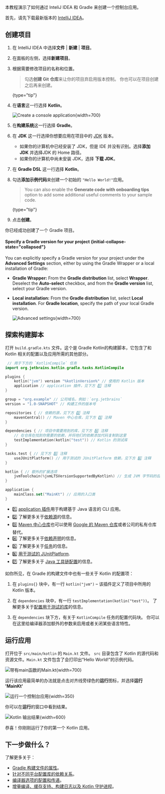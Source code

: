 [//]: # (title: 以 Gradle 与 Kotlin/JVM 入门)

本教程演示了如何通过 InteliJ IDEA 和 Gradle 来创建一个控制台应用。

首先，请先下载最新版本的 [IntelliJ IDEA](https://www.jetbrains.com/idea/download/index.html)。

## 创建项目

1. 在 IntelliJ IDEA 中选择**文件** | **新建** | **项目**。
2. 在面板的左侧，选择**新建项目**。
3. 根据需要修改项目的名称和位置。

   > 勾选**创建 Git 仓库**来让你的项目弃启用版本控制。
   > 你也可以在项目创建之后再来创建。
   > 
   {type="tip"}

4. 在**语言**这一行选择 **Kotlin**。

   ![Create a console application](jvm-new-gradle-project.png){width=700}

5. 在**构建系统**这一行选择 **Gradle**。
6. 在 **JDK** 这一行选择你想要应用在项目中的 [JDK](https://www.oracle.com/java/technologies/downloads/)
   版本。
    * 如果你的计算机中已经安装了 JDK，但是 IDE 并没有识别。选择**添加 JDK** 并选择<!--
      -->JDK 的 Home 路径。
    * 如果你的计算机中尚未安装 JDK，选择 **下载 JDK**。

7. 在 **Gradle DSL** 这一行选择 **Kotlin**。
8. 勾选**添加示例代码**来创建一个初始的 `"Hello World!"`应用。

   > You can also enable the **Generate code with onboarding tips** option to add some additional useful comments to your
   > sample code.
   >
   {type="tip"}

9. 点击**创建**。

你已经成功创建了一个 Gradle 项目。

#### Specify a Gradle version for your project {initial-collapse-state="collapsed"}

You can explicitly specify a Gradle version for your project under the **Advanced Settings** section, either by using the Gradle Wrapper or a local installation of Gradle:
* **Gradle Wrapper:** From the **Gradle distribution** list,  select **Wrapper**. Deselect the **Auto-select** checkbox, and from the **Gradle version** list, select your Gradle version.
* **Local installation:** From the **Gradle distribution** list, select **Local installation**.  For **Gradle location**, specify the path of your local Gradle version.

   ![Advanced settings](jvm-new-gradle-project-advanced.png){width=700}

## 探索构建脚本

打开 `build.gradle.kts` 文件。这个是 Gradle Kotlin的构建脚本，它包含了和 Kotlin 相关的配置以及应用所需的其他部分。

```kotlin
 // 用于下方的 `KotlinCompile` 任务
import org.jetbrains.kotlin.gradle.tasks.KotlinCompile

plugins {
    kotlin("jvm") version "%kotlinVersion%" // 使用的 Kotlin 版本
    application // application 插件，见下方 1️⃣ 注释
}

group = "org.example" // 公司域名，例如：`org.jetbrains`
version = "1.0-SNAPSHOT" // 构建工件的版本号

repositories { // 依赖的源，见下方 2️⃣ 注释
    mavenCentral() // Maven 中心仓库，见下方 3️⃣ 注释
}

dependencies { // 项目中需要用到的库，见下方 4️⃣ 注释
    // 在仓库在找到你需要的依赖，并将他们的依赖添加代码复制到这里
    testImplementation(kotlin("test")) // Kotlin 的测试库
}

tasks.test { // 见下方 5️⃣ 注释
    useJUnitPlatform() // 用于测试的 JUnitPlatform 依赖，见下方 6️⃣ 注释
}

kotlin { // 额外的扩展选项
    jvmToolchain(%jvmLTSVersionSupportedByKotlin%) // 生成 JVM 字节码的目标版本，见下方 7️⃣ 注释
}

application {
    mainClass.set("MainKt") // 应用的入口类
}
```

* 1️⃣ [application 插件](https://docs.gradle.org/current/userguide/application_plugin.html)用于构建基于 Java 语言的 CLI 应用。
* 2️⃣ 了解更多关于[依赖源](https://docs.gradle.org/current/userguide/declaring_repositories.html)的信息。
* 3️⃣ [Maven 中心仓库](https://central.sonatype.com/)也可以使用 [Google 的 Maven 仓库](https://maven.google.com/)或者公司的私有仓库替代。
* 4️⃣ 了解更多关于[依赖声明](https://docs.gradle.org/current/userguide/declaring_dependencies.html)的信息。
* 5️⃣ 了解更多关于[任务](https://docs.gradle.org/current/dsl/org.gradle.api.Task.html)的信息。
* 6️⃣ [用于测试的 JUnitPlatform](https://docs.gradle.org/current/javadoc/org/gradle/api/tasks/testing/Test.html#useJUnitPlatform).
* 7️⃣ 了解更多关于 [Java 工具链配置](gradle-configure-project.md#gradle-java-toolchains-support)的信息。

如你所见，在 Gradle 的构建文件中也有一些关于 Kotlin 的配置项：

1. 在 `plugins{}` 块中，有一行 `kotlin("jvm")` – 该插件定义了项目中所用的 Kotlin 版本。

2. 在 `dependencies` 块中，有一行 `testImplementation(kotlin("test"))`。
   了解更多关于[配置用于测试的库](gradle-configure-project.md#set-dependencies-on-test-libraries)的信息。

3. 在 `dependencies` 块下方，有关于 `KotlinCompile` 任务的配置代码块。
   你可以在这里给编译器添加额外的参数来启用或者关闭某些语言特性。

## 运行应用

打开位于 `src/main/kotlin` 的 `Main.kt` 文件。
`src` 目录包含了 Kotlin 的源代码和资源文件。`Main.kt` 文件包含了会打印出<!--
-->“Hello World!”的示例代码。

![带有main函数的Main.kt](jvm-main-kt-initial-gradle.png){width=700}

运行该应用最简单的办法就是点击对齐线旁绿色的**运行**图标，并选择**运行 'MainKt'**

![运行一个控制台应用](jvm-run-app-gradle.png){width=350}

你可以在**运行**的窗口中看到结果。

![Kotlin 输出结果](jvm-output-gradle.png){width=600}

恭喜！你刚刚运行了你的第一个 Kotlin 应用。

## 下一步做什么？

了解更多关于：
* [Gradle 构建文件的属性](https://docs.gradle.org/current/dsl/org.gradle.api.Project.html#N14E9A)。
* [针对不同平台配置库的依赖关系](gradle-configure-project.md)。
* [编译器选项的配置和传递](gradle-compiler-options.md)。
* [增量编译、缓存支持、构建日志以及 Kotlin 守护进程](gradle-compilation-and-caches.md)。
